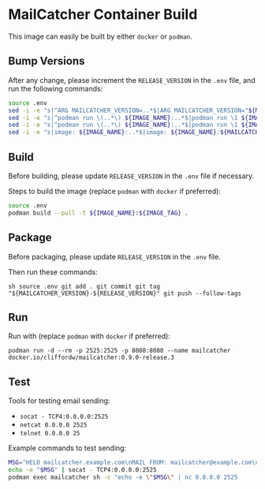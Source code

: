 # MailCatcher Container Build

This image can easily be built by either `docker` or `podman`.

## Bump Versions

After any change, please increment the `RELEASE_VERSION` in the `.env` file, and run the following commands:

```sh
source .env
sed -i -e "s|^ARG MAILCATCHER_VERSION=..*$|ARG MAILCATCHER_VERSION="${MAILCATCHER_VERSION}"|" Dockerfile
sed -i -e "s|^podman run \(..*\) ${IMAGE_NAME}:..*$|podman run \1 ${IMAGE_NAME}:${MAILCATCHER_VERSION}-${RELEASE_VERSION}|" DEVELOP.md
sed -i -e "s|^podman run \(..*\) ${IMAGE_NAME}:..*$|podman run \1 ${IMAGE_NAME}:${MAILCATCHER_VERSION}-${RELEASE_VERSION}|" README.md
sed -i -e "s|image: ${IMAGE_NAME}:..*$|image: ${IMAGE_NAME}:${MAILCATCHER_VERSION}-${RELEASE_VERSION}|" docker-compose.yml
```

## Build

Before building, please update `RELEASE_VERSION` in the `.env` file if necessary.

Steps to build the image (replace `podman` with `docker` if preferred):

```sh
source .env
podman build --pull -t ${IMAGE_NAME}:${IMAGE_TAG} .
```

## Package

Before packaging, please update `RELEASE_VERSION` in the `.env` file.

Then run these commands:

``sh
source .env
git add .
git commit
git tag "${MAILCATCHER_VERSION}-${RELEASE_VERSION}"
git push --follow-tags
``


## Run

Run with (replace `podman` with `docker` if preferred):

```
podman run -d --rm -p 2525:2525 -p 8080:8080 --name mailcatcher docker.io/cliffordw/mailcatcher:0.9.0-release.3
```

## Test

Tools for testing email sending:

- `socat - TCP4:0.0.0.0:2525`
- `netcat 0.0.0.0 2525`
- `telnet 0.0.0.0 25`

Example commands to test sending:

```sh
MSG="HELO mailcatcher.example.com\nMAIL FROM: mailcatcher@example.com\nRCPT TO: clifford@example.org\nDATA\nSubject: CLI Test Message\nContent-Type: text/plain\n\nHello Buddy\n\nWhat's up?\n\nRegards,\nMailCatcher\n.\nquit\n"
echo -e "$MSG" | socat - TCP4:0.0.0.0:2525
podman exec mailcatcher sh -c "echo -e \"$MSG\" | nc 0.0.0.0 2525
```
